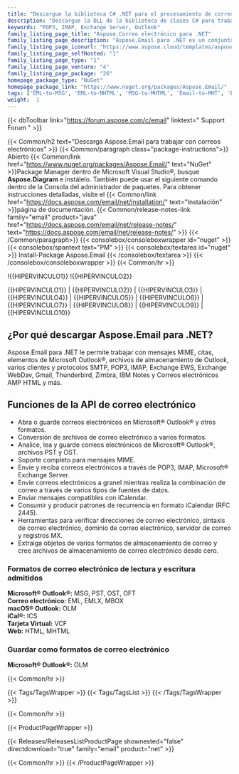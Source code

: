 ```yaml
---
title: "Descargue la biblioteca C# .NET para el procesamiento de correo electrónico | Aspose.Correo electrónico"
description: "Descargue la DLL de la biblioteca de clases C# para trabajar con elementos de Microsoft Outlook®, archivos de almacenamiento, SMTP, POP3, IMAP, Exchange EWS, WebDav, Gmail, correos electrónicos AMP HTML a través de .NET API."
keywords: "POP3, IMAP, Exchange Server, Outlook"
family_listing_page_title: "Aspose.Correo electrónico para .NET"
family_listing_page_description: "Aspose.Email para .NET es un conjunto completo de API de procesamiento de correo electrónico para usar con las plataformas .NET Framework, .NET Core y Xamarin, lo que le permite crear aplicaciones multiplataforma que tienen la capacidad de crear, manipular, convertir y transmitir correos electrónicos sin utilizando Microsoft Outlook."
family_listing_page_iconurl: "https://www.aspose.cloud/templates/aspose/App_Themes/V3/images/email/272x272/aspose_email-for-net-min.png"
family_listing_page_selfHosted: "1"
family_listing_page_type: "1"
family_listing_page_venture: "4"
family_listing_page_package: "26"
homepage_package_type: "NuGet"
homepage_package_link: "https://www.nuget.org/packages/Aspose.Email/"
tags: ['EML-to-MSG', 'EML-to-MHTML', 'MSG-to-MHTML', 'Email-to-MHT', 'Email-toEML', 'Email-to-HTML', 'Email-to-OFT']
weight:  1
---
```


{{< dbToolbar link="https://forum.aspose.com/c/email" linktext=" Support Forum " >}}

{{< Common/h2 text="Descarga Aspose.Email para trabajar con correos electrónicos"  >}}
{{< Common/paragraph class="package-instructions">}}
Abierto
{{< Common/link href="https://www.nuget.org/packages/Aspose.Email/" text="NuGet"  >}}Package Manager dentro de Microsoft Visual Studio®, busque <b>Aspose.Diagram</b> e instálelo. También puede usar el siguiente comando dentro de la Consola del administrador de paquetes. Para obtener instrucciones detalladas, visite el
{{< Common/link href="https://docs.aspose.com/email/net/installation/" text="Instalación"  >}}página de documentación.
{{< Common/release-notes-link family="email" product="java" href="https://docs.aspose.com/email/net/release-notes/" text="https://docs.aspose.com/email/net/release-notes/"  >}}
{{< /Common/paragraph>}}
{{< consolebox/consoleboxwrapper id="nuget" >}}
       {{< consolebox/spantext text="PM" >}}
       {{< consolebox/textarea id="nuget" >}} Install-Package Aspose.Email {{< /consolebox/textarea >}}
{{< /consolebox/consoleboxwrapper >}}
{{< Common/hr >}}

!{{HIPERVINCULO1}} !{{HIPERVINCULO2}}

{{HIPERVINCULO1}} | {{HIPERVINCULO2}} | {{HIPERVINCULO3}} | {{HIPERVINCULO4}} | {{HIPERVINCULO5}} | {{HIPERVINCULO6}} | {{HIPERVINCULO7}} | {{HIPERVINCULO8}} | {{HIPERVINCULO9}} | {{HIPERVINCULO10}}

## ¿Por qué descargar Aspose.Email para .NET?

Aspose.Email para .NET le permite trabajar con mensajes MIME, citas, elementos de Microsoft Outlook®, archivos de almacenamiento de Outlook, varios clientes y protocolos SMTP, POP3, IMAP, Exchange EWS, Exchange WebDav, Gmail, Thunderbird, Zimbra, IBM Notes y Correos electrónicos AMP HTML y más.

## Funciones de la API de correo electrónico

- Abra o guarde correos electrónicos en Microsoft® Outlook® y otros formatos.
- Conversión de archivos de correo electrónico a varios formatos.
- Analice, lea y guarde correos electrónicos de Microsoft® Outlook®, archivos PST y OST.
- Soporte completo para mensajes MIME.
- Envíe y reciba correos electrónicos a través de POP3, IMAP, Microsoft® Exchange Server.
- Envíe correos electrónicos a granel mientras realiza la combinación de correo a través de varios tipos de fuentes de datos.
- Enviar mensajes compatibles con iCalendar.
- Consumir y producir patrones de recurrencia en formato iCalendar (RFC 2445).
- Herramientas para verificar direcciones de correo electrónico, sintaxis de correo electrónico, dominio de correo electrónico, servidor de correo y registros MX.
- Extraiga objetos de varios formatos de almacenamiento de correo y cree archivos de almacenamiento de correo electrónico desde cero.

### Formatos de correo electrónico de lectura y escritura admitidos

**Microsoft® Outlook®:** MSG, PST, OST, OFT\
**Correo electrónico:** EML, EMLX, MBOX\
**macOS® Outlook:** OLM\
**iCal®:** ICS\
**Tarjeta Virtual:** VCF\
**Web:** HTML, MHTML

### Guardar como formatos de correo electrónico

**Microsoft® Outlook®:** OLM

{{< Common/hr >}}

{{< Tags/TagsWrapper >}}
 {{< Tags/TagsList >}}
{{< /Tags/TagsWrapper >}}

{{< Common/hr >}}

{{< ProductPageWrapper >}}
<!-- ReleasesListProductPage-->
   {{< Releases/ReleasesListProductPage shownested="false"  directdownload="true" family="email" product="net" >}}
<!-- /ReleasesListProductPage-->
{{< Common/hr >}}
{{< /ProductPageWrapper >}}

